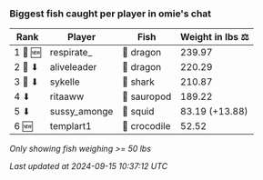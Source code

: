 ### Biggest fish caught per player in omie's chat
| Rank | Player | Fish | Weight in lbs ⚖️ |
|------|--------|-----------|---------|
| 1 🥇 🆕 | respirate_ | 🐉 dragon | 239.97 |
| 2 🥈 ⬇ | aliveleader | 🐉 dragon | 220.29 |
| 3 🥉 ⬇ | sykelle | 🦈 shark | 210.87 |
| 4 ⬇ | ritaaww | 🦕 sauropod | 189.22 |
| 5 ⬇ | sussy_amonge | 🦑 squid | 83.19 (+13.88) |
| 6 🆕 | templart1 | 🐊 crocodile | 52.52 |

_Only showing fish weighing >= 50 lbs_

_Last updated at 2024-09-15 10:37:12 UTC_